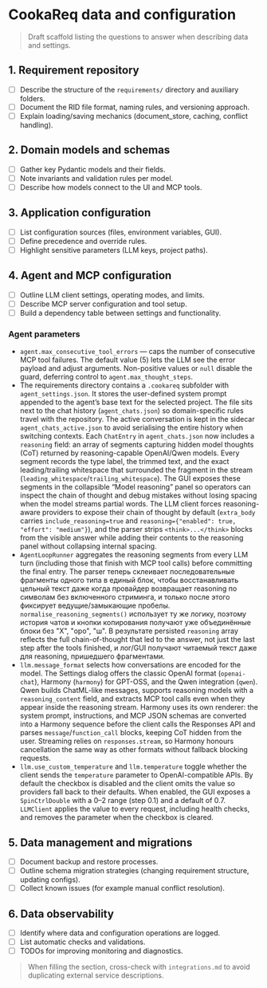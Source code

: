 # CookaReq data and configuration

> Draft scaffold listing the questions to answer when describing data and settings.

## 1. Requirement repository
- [ ] Describe the structure of the `requirements/` directory and auxiliary folders.
- [ ] Document the RID file format, naming rules, and versioning approach.
- [ ] Explain loading/saving mechanics (document_store, caching, conflict handling).

## 2. Domain models and schemas
- [ ] Gather key Pydantic models and their fields.
- [ ] Note invariants and validation rules per model.
- [ ] Describe how models connect to the UI and MCP tools.

## 3. Application configuration
- [ ] List configuration sources (files, environment variables, GUI).
- [ ] Define precedence and override rules.
- [ ] Highlight sensitive parameters (LLM keys, project paths).

## 4. Agent and MCP configuration
- [ ] Outline LLM client settings, operating modes, and limits.
- [ ] Describe MCP server configuration and tool setup.
- [ ] Build a dependency table between settings and functionality.

### Agent parameters

- `agent.max_consecutive_tool_errors` — caps the number of consecutive MCP tool failures. The default value (5) lets the LLM see the error payload and adjust arguments. Non-positive values or `null` disable the guard, deferring control to `agent.max_thought_steps`.
- The requirements directory contains a `.cookareq` subfolder with `agent_settings.json`. It stores the user-defined system prompt appended to the agent’s base text for the selected project. The file sits next to the chat history (`agent_chats.json`) so domain-specific rules travel with the repository. The active conversation is kept in the sidecar `agent_chats_active.json` to avoid serialising the entire history when switching contexts. Each `ChatEntry` in `agent_chats.json` now includes a `reasoning` field: an array of segments capturing hidden model thoughts (CoT) returned by reasoning-capable OpenAI/Qwen models. Every segment records the type label, the trimmed text, and the exact leading/trailing whitespace that surrounded the fragment in the stream (`leading_whitespace`/`trailing_whitespace`). The GUI exposes these segments in the collapsible “Model reasoning” panel so operators can inspect the chain of thought and debug mistakes without losing spacing when the model streams partial words. The LLM client forces reasoning-aware providers to expose their chain of thought by default (`extra_body` carries `include_reasoning=true` and `reasoning={"enabled": true, "effort": "medium"}`), and the parser strips `<think>...</think>` blocks from the visible answer while adding their contents to the reasoning panel without collapsing internal spacing.
- `AgentLoopRunner` aggregates the reasoning segments from every LLM turn (including those that finish with MCP tool calls) before committing the final entry. The parser теперь склеивает последовательные фрагменты одного типа в единый блок, чтобы восстанавливать цельный текст даже когда провайдер возвращает reasoning по символам без включенного стриминга, и только после этого фиксирует ведущие/замыкающие пробелы. `normalise_reasoning_segments()` использует ту же логику, поэтому история чатов и кнопки копирования получают уже объединённые блоки без "Х", "оро", "ш". В результате persisted `reasoning` array reflects the full chain-of-thought that led to the answer, not just the last step after the tools finished, и лог/GUI получают читаемый текст даже для reasoning, пришедшего фрагментами.
- `llm.message_format` selects how conversations are encoded for the model. The Settings dialog offers the classic OpenAI format (`openai-chat`), Harmony (`harmony`) for GPT-OSS, and the Qwen integration (`qwen`). Qwen builds ChatML-like messages, supports reasoning models with a `reasoning_content` field, and extracts MCP tool calls even when they appear inside the reasoning stream. Harmony uses its own renderer: the system prompt, instructions, and MCP JSON schemas are converted into a Harmony sequence before the client calls the Responses API and parses `message`/`function_call` blocks, keeping CoT hidden from the user. Streaming relies on `responses.stream`, so Harmony honours cancellation the same way as other formats without fallback blocking requests.
- `llm.use_custom_temperature` and `llm.temperature` toggle whether the client sends the `temperature` parameter to OpenAI-compatible APIs. By default the checkbox is disabled and the client omits the value so providers fall back to their defaults. When enabled, the GUI exposes a `SpinCtrlDouble` with a 0–2 range (step 0.1) and a default of 0.7. `LLMClient` applies the value to every request, including health checks, and removes the parameter when the checkbox is cleared.

## 5. Data management and migrations
- [ ] Document backup and restore processes.
- [ ] Outline schema migration strategies (changing requirement structure, updating configs).
- [ ] Collect known issues (for example manual conflict resolution).

## 6. Data observability
- [ ] Identify where data and configuration operations are logged.
- [ ] List automatic checks and validations.
- [ ] TODOs for improving monitoring and diagnostics.

> When filling the section, cross-check with `integrations.md` to avoid duplicating external service descriptions.
